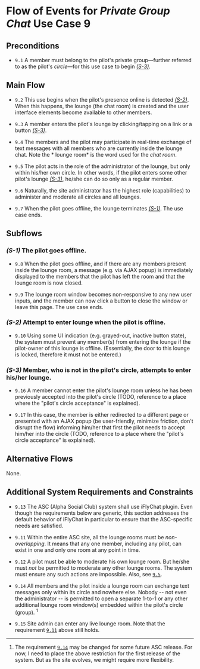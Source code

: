 # Flow of Events for *Private Group Chat* Use Case 9

## Preconditions

* <a name="9.1"></a>`9.1` A member must belong to the pilot's private group—further referred to as the pilot's *circle*—for this use case to begin *[(S-3)](https://github.com/alpha-social-club/alpha-social-development/wiki/UC9-Private-Group-Chat#s-3-member-who-is-not-in-the-pilots-circle-attempts-to-enter-hisher-lounge)*.

## Main Flow

* <a name="9.2"></a>`9.2` This use begins when the pilot's presence online is detected *[(S-2)](https://github.com/alpha-social-club/alpha-social-development/wiki/UC9-Private-Group-Chat#s-2-attempt-to-enter-lounge-when-the-pilot-is-offline)*. When this happens, the lounge (the chat room) is created and the user interface elements become available to other members.

* <a name="9.3"></a>`9.3` A member enters the pilot's lounge by clicking/tapping on a link or a button *[(S-3)](https://github.com/alpha-social-club/alpha-social-development/wiki/UC9-Private-Group-Chat#s-3-member-who-is-not-in-the-pilots-circle-attempts-to-enter-hisher-lounge)*.

* <a name="9.4"></a>`9.4` The members and the pilot may participate in real-time exchange of text messages with all members who are currently inside the lounge chat. Note the * lounge room* is the word used for the *chat room*.

* <a name="9.5"></a>`9.5` The pilot acts in the role of the administrator of the lounge, but only within his/her own circle. In other words, if the pilot enters some other pilot's lounge *[(S-3)](https://github.com/alpha-social-club/alpha-social-development/wiki/UC9-Private-Group-Chat#s-3-member-who-is-not-in-the-pilots-circle-attempts-to-enter-hisher-lounge)*, he/she can do so only as a regular member.

* <a name="9.6"></a>`9.6` Naturally, the site administrator has the highest role (capabilities) to administer and moderate all circles and all lounges.

* <a name="9.7"></a>`9.7` When the pilot goes offline, the lounge terminates *[(S-1)](https://github.com/alpha-social-club/alpha-social-development/wiki/UC9-Private-Group-Chat#s-1-the-pilot-goes-offline)*. The use case ends.

## Subflows

### *(S-1)* The pilot goes offline.

* <a name="9.8"></a>`9.8` When the pilot goes offline, and if there are any members present inside the lounge room, a message (e.g. via AJAX popup) is immediately displayed to the members that the pilot has left the room and that the lounge room is now closed.

* <a name="9.9"></a>`9.9` The lounge room window becomes non-responsive to any new user inputs, and the member can now click a button to close the window or leave this page. The use case ends.

### *(S-2)* Attempt to enter lounge when the pilot is offline.

* <a name="9.10"></a>`9.10` Using some UI indication (e.g. grayed-out, inactive button state), the system must prevent any member(s) from entering the lounge if the pilot-owner of this lounge is offline. (Essentially, the door to this lounge is locked, therefore it must not be entered.)

### *(S-3)* Member, who is not in the pilot's circle, attempts to enter his/her lounge.

* <a name="9.16"></a>`9.16` A member cannot enter the pilot's lounge room unless he has been previously accepted into the pilot's circle (TODO, reference to a place where the "pilot's circle acceptance" is explained).

* <a name="9.17"></a>`9.17` In this case, the member is either redirected to a different page or presented with an AJAX popup (be user-friendly, minimize friction, don't disrupt the flow) informing him/her that first the pilot needs to accept him/her into the circle (TODO, reference to a place where the "pilot's circle acceptance" is explained).

## Alternative Flows
None.

## Additional System Requirements and Constraints

* <a name="9.13"></a>`9.13` The ASC (Alpha Social Club) system shall use iFlyChat plugin. Even though the requirements below are generic, this section addresses the default behavior of iFlyChat in particular to ensure that the ASC-specific needs are satisfied.

* <a name="9.11"></a>`9.11` Within the entire ASC site, all the lounge rooms must be *non-overlapping*. It means that any one member, including any pilot, can exist in one and only one room at any point in time.

* <a name="9.12"></a>`9.12` A pilot must be able to moderate his own lounge room. But he/she must *not* be permitted to moderate any other lounge rooms. The system must ensure any such actions are impossible. Also, see [`9.5`](https://github.com/alpha-social-club/alpha-social-development/wiki/UC9-Private-Group-Chat#9.5).

* <a name="9.14"></a>`9.14` All members and the pilot inside a lounge room can exchange text messages only within its circle and nowhere else. Nobody -- not even the administrator -- is permitted to open a separate 1-to-1 or any other additional lounge room window(s) embedded within the pilot's circle (group). <sup>1</sup>

* <a name="9.15"></a>`9.15` Site admin can enter any live lounge room. Note that the requirement [`9.11`](https://github.com/alpha-social-club/alpha-social-development/wiki/UC9-Private-Group-Chat#9.11) above still holds.

------

1) The requirement [`9.14`](https://github.com/alpha-social-club/alpha-social-development/wiki/UC9-Private-Group-Chat#9.14) may be changed for some future ASC release. For now, I need to place the above restriction for the first release of the system. But as the site evolves, we might require more flexibility.
